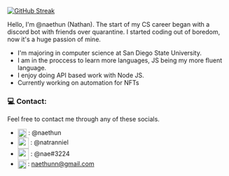 [![GitHub Streak](http://github-readme-streak-stats.herokuapp.com?user=naethun&theme=tokyonight)](https://git.io/streak-stats)

Hello, I'm @naethun (Nathan). The start of my CS career began with a discord bot with friends over quarantine. I started coding out of boredom, now it's a huge passion of mine. 

- I'm majoring in computer science at San Diego State University.
- I am in the proccess to learn more languages, JS being my more fluent language.
- I enjoy doing API based work with Node JS.
- Currently working on automation for NFTs

### 💻 Contact:

Feel free to contact me through any of these socials.

- <img align="center" src="https://camo.githubusercontent.com/a48b01b5b94158fc6de2897b2f64974ded93d50bbad57031e1e501193b17706f/68747470733a2f2f75706c6f61642e77696b696d656469612e6f72672f77696b6970656469612f636f6d6d6f6e732f7468756d622f342f34662f547769747465722d6c6f676f2e7376672f3234393170782d547769747465722d6c6f676f2e7376672e706e67" height="20"/> : @naethun
- <img align="center" src="https://camo.githubusercontent.com/c2c124afbfeb71d9e9670ebb941d7a378b30b2c5e80127a6292326c0de616e48/68747470733a2f2f75706c6f61642e77696b696d656469612e6f72672f77696b6970656469612f636f6d6d6f6e732f7468756d622f612f61352f496e7374616772616d5f69636f6e2e706e672f3230343870782d496e7374616772616d5f69636f6e2e706e67" height="25"/> : @natranniel
- <img align="center" src="https://camo.githubusercontent.com/a211454a3e1d77188f00bcfdf9e36cc99f2f946c3bc811572ace9c19a5489f8f/68747470733a2f2f63646e2e6c6f676f6a6f792e636f6d2f77702d636f6e74656e742f75706c6f6164732f32303231303432323039353033372f646973636f72642d6d6173636f742e706e67" height="25.5"/> : @nae#3224
- <img align="center" src="https://camo.githubusercontent.com/1ca74c6e5bbcc21f6d8f952ce0f773c2aec6863f54518ce24133bb502bfe276a/68747470733a2f2f75706c6f61642e77696b696d656469612e6f72672f77696b6970656469612f636f6d6d6f6e732f7468756d622f372f37652f476d61696c5f69636f6e5f253238323032302532392e7376672f3235363070782d476d61696c5f69636f6e5f253238323032302532392e7376672e706e67" height="19"/> : naethunn@gmail.com
